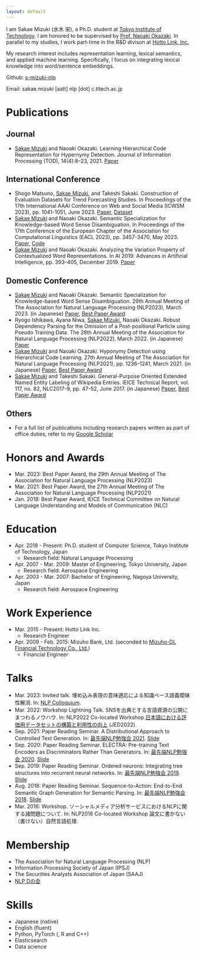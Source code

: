 ```yaml
---
layout: default
---
```


I am Sakae Mizuki (水木 栄), a Ph.D. student at [Tokyo Institute of Technology](https://www.nlp.c.titech.ac.jp/index.en.html). I am honored to be supervised by [Prof. Naoaki Okazaki](http://www.chokkan.org/index.en.html). In parallel to my studies, I work part-time in the R&D divison at [Hotto Link, Inc.](https://www.hottolink.co.jp/company/lab)

My research interest includes representation learning, lexical semantics, and applied machine learning. Specifically, I focus on integrating lexical knowledge into word/sentence embeddings. 

Github: [s-mizuki-nlp](https://github.com/s-mizuki-nlp)

Email: sakae.mizuki [aatt] nlp [dot] c.titech.ac.jp

# Publications

## Journal
* <u>Sakae Mizuki</u> and Naoaki Okazaki. Learning Hierarchical Code Representation for Hypernymy Detection. Journal of Information Processing (TOD), 14(4):8–23, 2021. [Paper](http://id.nii.ac.jp/1001/00213162/)

## International Conference
* Shogo Matsuno, <u>Sakae Mizuki</u>, and Takeshi Sakaki. Construction of Evaluation Datasets for Trend Forecasting Studies. In Proceedings of the 17th International AAAI Conference on Web and Social Media (ICWSM 2023), pp. 1041-1051, June 2023. [Paper](https://ojs.aaai.org/index.php/ICWSM/issue/view/532), [Dataset](https://zenodo.org/record/7014424)
* <u>Sakae Mizuki</u> and Naoaki Okazaki. Semantic Specialization for Knowledge-based Word Sense Disambiguation. In Proceedings of the 17th Conference of the European Chapter of the Association for Computational Linguistics (EACL 2023), pp. 3457-3470, May 2023. [Paper](https://aclanthology.org/2023.eacl-main.251/), [Code](https://github.com/s-mizuki-nlp/semantic_specialization_for_wsd)
* <u>Sakae Mizuki</u> and Naoaki Okazaki. Analyzing the Variation Property of Contextualized Word Representations. In AI 2019: Advances in Artificial Intelligence, pp. 393–405, December 2019. [Paper](https://link.springer.com/chapter/10.1007/978-3-030-35288-2_32)

## Domestic Conference
* <u>Sakae Mizuki</u> and Naoaki Okazaki. Semantic Specialization for Knowledge-based Word Sense Disambiguation. 29th Annual Meeting of The Association for Natural Language Processing (NLP2023), March 2023. (in Japanese) [Paper](https://www.anlp.jp/proceedings/annual_meeting/2023/pdf_dir/C3-1.pdf), [Best Paper Award](https://www.anlp.jp/nlp2023/award.html)
* Ryogo Ishikawa, Ayana Niwa, <u>Sakae Mizuki</u>, Naoaki Okazaki. Robust Dependency Parsing for the Omission of a Post-positional Particle using Pseudo Training Data. The 28th Annual Meeting of the Association for Natural Language Processing (NLP2022), March 2022. (in Japanese) [Paper](https://www.anlp.jp/proceedings/annual_meeting/2022/pdf_dir/B7-1.pdf)
* <u>Sakae Mizuki</u> and Naoaki Okazaki. Hyponymy Detection using Hierarchical Code Learning. 27th Annual Meeting of The Association for Natural Language Processing (NLP2021), pp. 1236–1241, March 2021. (in Japanese) [Paper](https://www.anlp.jp/proceedings/annual_meeting/2021/pdf_dir/A7-4.pdf), [Best Paper Award](https://www.anlp.jp/nlp2021/award.html)
* <u>Sakae Mizuki</u> and Takeshi Sakaki. General-Purpose Oriented Extended Named Entity Labeling of Wikipedia Entries. IEICE Technical Report, vol. 117, no. 82, NLC2017-9, pp. 47-52, June 2017. (in Japanese) [Paper](https://ken.ieice.org/ken/paper/20170610FbuG/eng/), [Best Paper Award](https://www.ieice.org/iss/nlc/wiki/wiki.cgi?page=%B8%A6%B5%E6%BE%DE2017%C7%AF%C8%EF%C9%BD%BE%B4%BC%D4)

## Others
* For a full list of publications including research papers written as part of office duties, refer to my [Google Scholar](https://scholar.google.co.jp/citations?user=ryX_tAEAAAAJ&hl=ja)

# Honors and Awards
* Mar. 2023: Best Paper Award, the 29th Annual Meeting of The Association for Natural Language Processing (NLP2023)
* Mar. 2021: Best Paper Award, the 27th Annual Meeting of The Association for Natural Language Processing (NLP2021)
* Jan. 2018: Best Paper Award, IEICE Technical Committee on Natural Language Understanding and Models of Communication (NLC)

# Education
* Apr. 2018 - Present: Ph.D. student of Computer Science, Tokyo Institute of Technology, Japan
    * Research field: Natural Language Processing
* Apr. 2007 - Mar. 2009: Master of Engineering, Tokyo University, Japan
    * Research field: Aerospace Engineering
* Apr. 2003 - Mar. 2007: Bachelor of Engineering, Nagoya University, Japan
    * Research field: Aerospace Engineering

# Work Experience
* Mar. 2015 - Present: Hotto Link Inc.
    * Research Engineer
* Apr. 2009 - Feb. 2015: Mizuho Bank, Ltd. (seconded to [Mizuho-DL Financial Technology Co., Ltd.](https://www.mizuhobank.co.jp/fintec/index.html))
    * Financial Engineer

# Talks
* Mar. 2023: Invited talk. 埋め込み表現の意味適応による知識ベース語義曖昧性解消. In: [NLP Colloquium](https://nlp-colloquium-jp.github.io/).
* Mar. 2022: Workshop Lightning Talk. SNSを出典とする言語資源の公開にまつわるノウハウ. In: NLP2022 Co-located Workshop [日本語における評価用データセットの構築と利用性の向上](https://jedworkshop.github.io/jed2022/) (JED2022).
* Sep. 2021: Paper Reading Seminar. A Distributional Approach to Controlled Text Generation. In: [最先端NLP勉強会 2021](https://sites.google.com/view/snlp-jp/home/2021). [Slide](https://speakerdeck.com/s_mizuki_nlp/lun-wen-du-mihui-snlp2021-a-distributional-approach-to-controlled-text-generation)
* Sep. 2020: Paper Reading Seminar. ELECTRA: Pre-training Text Encoders as Discriminators Rather Than Generators. In: [最先端NLP勉強会 2020](https://sites.google.com/view/snlp-jp/home/2020). [Slide](https://speakerdeck.com/s_mizuki_nlp/lun-wen-du-mihui-snlp2020-electra-pre-training-text-encoders-as-discriminators-rather-than-generators)
* Sep. 2019: Paper Reading Seminar. Ordered neurons: Integrating tree structures into recurrent neural networks. In: [最先端NLP勉強会 2019](https://sites.google.com/view/snlp-jp/home/2019). [Slide](https://speakerdeck.com/s_mizuki_nlp/lun-wen-du-mihui-snlp2019-ordered-neurons-integrating-tree-structures-into-recurrent-neural-networks)
* Aug. 2018: Paper Reading Seminar. Sequence-to-Action: End-to-End Semantic Graph Generation for Semantic Parsing. In: [最先端NLP勉強会 2018](https://sites.google.com/view/snlp-jp/home/2018). [Slide](https://speakerdeck.com/s_mizuki_nlp/lun-wen-du-mihui-snlp2018-sequence-to-action-end-to-end-semantic-graph-generation-for-semantic-parsing)
* Mar. 2016: Workshop. ソーシャルメディア分析サービスにおけるNLPに関する諸問題について. In: NLP2016 Co-located Workshop 論文に書かない（書けない）自然言語処理. 

# Membership
* The Association for Natural Language Processing (NLP)
* Information Processing Society of Japan (IPSJ)
* The Securities Analysts Association of Japan (SAAJ)
* [NLP Dの会](https://sites.google.com/view/nlp-phd)

# Skills
* Japanese (native)
* English (fluent)
* Python, PyTorch (, R and C++)
* Elasticsearch
* Data science
